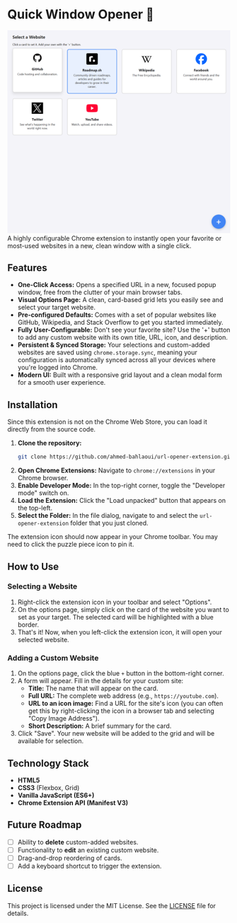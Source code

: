 # Quick Window Opener 🚀

![Getting Started](./images/demo.png)
A highly configurable Chrome extension to instantly open your favorite or most-used websites in a new, clean window with a single click.

## Features

- **One-Click Access:** Opens a specified URL in a new, focused popup window, free from the clutter of your main browser tabs.
- **Visual Options Page:** A clean, card-based grid lets you easily see and select your target website.
- **Pre-configured Defaults:** Comes with a set of popular websites like GitHub, Wikipedia, and Stack Overflow to get you started immediately.
- **Fully User-Configurable:** Don't see your favorite site? Use the '+' button to add any custom website with its own title, URL, icon, and description.
- **Persistent & Synced Storage:** Your selections and custom-added websites are saved using `chrome.storage.sync`, meaning your configuration is automatically synced across all your devices where you're logged into Chrome.
- **Modern UI:** Built with a responsive grid layout and a clean modal form for a smooth user experience.

## Installation

Since this extension is not on the Chrome Web Store, you can load it directly from the source code.

1.  **Clone the repository:**
    ```bash
    git clone https://github.com/ahmed-bahlaoui/url-opener-extension.git
    ```
2.  **Open Chrome Extensions:** Navigate to `chrome://extensions` in your Chrome browser.
3.  **Enable Developer Mode:** In the top-right corner, toggle the "Developer mode" switch on.
4.  **Load the Extension:** Click the "Load unpacked" button that appears on the top-left.
5.  **Select the Folder:** In the file dialog, navigate to and select the `url-opener-extension` folder that you just cloned.

The extension icon should now appear in your Chrome toolbar. You may need to click the puzzle piece icon to pin it.

## How to Use

### Selecting a Website

1.  Right-click the extension icon in your toolbar and select "Options".
2.  On the options page, simply click on the card of the website you want to set as your target. The selected card will be highlighted with a blue border.
3.  That's it! Now, when you left-click the extension icon, it will open your selected website.

### Adding a Custom Website

1.  On the options page, click the blue `+` button in the bottom-right corner.
2.  A form will appear. Fill in the details for your custom site:
    - **Title:** The name that will appear on the card.
    - **Full URL:** The complete web address (e.g., `https://youtube.com`).
    - **URL to an icon image:** Find a URL for the site's icon (you can often get this by right-clicking the icon in a browser tab and selecting "Copy Image Address").
    - **Short Description:** A brief summary for the card.
3.  Click "Save". Your new website will be added to the grid and will be available for selection.

## Technology Stack

- **HTML5**
- **CSS3** (Flexbox, Grid)
- **Vanilla JavaScript (ES6+)**
- **Chrome Extension API (Manifest V3)**

## Future Roadmap

- [ ] Ability to **delete** custom-added websites.
- [ ] Functionality to **edit** an existing custom website.
- [ ] Drag-and-drop reordering of cards.
- [ ] Add a keyboard shortcut to trigger the extension.

## License

This project is licensed under the MIT License. See the [LICENSE](LICENSE) file for details.
